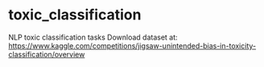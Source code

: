 # toxic_classification
NLP toxic classification tasks
Download dataset at: https://www.kaggle.com/competitions/jigsaw-unintended-bias-in-toxicity-classification/overview

